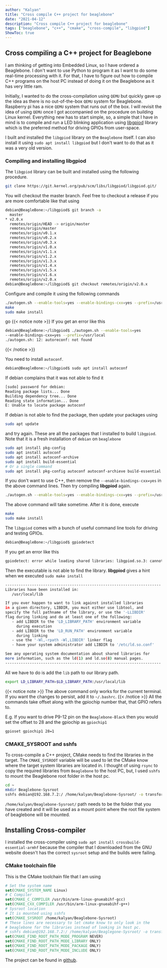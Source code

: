 ```yaml
---
author: "Kalyan"
title: "Cross compile C++ project for beaglebone"
date: "2021-04-12"
description: "Cross compile C++ project for beaglebone"
tags: ["beaglebone", "c++", "cmake", "cross-compile", "libgpiod"]
ShowToc: true
---
```


## Cross compiling a C++ project for Beaglebone

I am thinking of getting into Embedded Linux, so I have ordered a Beaglebone. I don't want to use Python to program it as I want to do some real-time processing with it. For that, I have to figure out how to compile C++ programs on the host PC instead of doing it on the Beaglebone as it has very little ram. 

Initially, I wanted to do the cross-compilation using `QEMU` but quickly gave up the idea as there is no out-of-the-box `QEMU` system for Beaglebone. Raspberry pi has a nice `QEMU` system that runs out of the box. 
I will revisit the idea of using `QEMU` once I got accompanied on the procedure on building Linux kernel. 
Everything new has to start simple, so, a simple that I have in mind is to compile and run a LED blinking application using [libgpiod](https://git.kernel.org/pub/scm/libs/libgpiod/libgpiod.git/) library which is the preferred method for driving GPIOs from user-space. 

I built and installed the `libgpiod` library on the `Beaglebone` itself. I can also install it using `sudo apt install libgpiod` but I don't want to do that as it was a very old version. 

### Compiling and installing libgpiod

The `libgpiod` library can be built and installed using the following procedure.

```bash
git clone https://git.kernel.org/pub/scm/libs/libgpiod/libgpiod.git/
```

You will checkout the master branch. Feel free to checkout a release if you are more comfortable like that using

```bash
debian@BeagleBone:~/libgpiod$ git branch -a
  master
* v2.0.x
  remotes/origin/HEAD -> origin/master
  remotes/origin/master
  remotes/origin/v0.1.x
  remotes/origin/v0.2.x
  remotes/origin/v0.3.x
  remotes/origin/v1.0.x
  remotes/origin/v1.1.x
  remotes/origin/v1.2.x
  remotes/origin/v1.3.x
  remotes/origin/v1.4.x
  remotes/origin/v1.5.x
  remotes/origin/v1.6.x
  remotes/origin/v2.0.x
debian@BeagleBone:~/libgpiod$ git checkout remotes/origin/v2.0.x
```

Configure and compile it using the following commands

```bash
./autogen.sh --enable-tools=yes --enable-bindings-cxx=yes --prefix=/usr/local
make
sudo make install
```

go {{< notice note >}} If you get an error like this
```bash
debian@BeagleBone:~/libgpiod$ ./autogen.sh --enable-tools=yes  
--enable-bindings-cxx=yes --prefix=/usr/local
./autogen.sh: 12: autoreconf: not found
```
{{< /notice >}}

You need to install `autoconf`.

```bash
debian@BeagleBone:~/libgpiod$ sudo apt install autoconf
```
If debian complains that it was not able to find it
```bash
[sudo] password for debian:
Reading package lists... Done
Building dependency tree... Done
Reading state information... Done
E: Unable to locate package autoconf
```
If debian is not able to find the package, then update your packages using 
```bash
sudo apt update
```
and try again.
These are all the packages that I installed to build `libgpiod`. Note that it is a fresh installation of `debian` on `beaglebone`
```bash
sudo apt install pkg-config
sudo apt install autoconf
sudo apt install autoconf-archive
sudo apt install build-essential
# Or a single command
sudo apt install pkg-config autoconf autoconf-archieve build-essential
```
If you don't want to use C++, then remove the `--enable-bindings-cxx=yes` in the above command lines.
Then try compiling **libgpiod** again.
```bash
./autogen.sh --enable-tools=yes --enable-bindings-cxx=yes --prefix=/usr/local
```
The above command will take sometime. After it is done, execute 
```bash
make
sudo make install 
```

The `libgpiod` comes with a bunch of useful command line tools for driving and testing GPIOs.
```bash
debian@BeagleBone:~/libgpiod$ gpiodetect
```
If you get an error like this
```bash
gpiodetect: error while loading shared libraries: libgpiod.so.3: cannot open shared object file: No such file or directory
```
Then the executable is not able to find the library. **libgpiod** gives a hint when we executed `sudo make install`
```bash
----------------------------------------------------------------------
Libraries have been installed in:
   /usr/local/lib

If you ever happen to want to link against installed libraries
in a given directory, LIBDIR, you must either use libtool, and
specify the full pathname of the library, or use the '-LLIBDIR'
flag during linking and do at least one of the following:
   - add LIBDIR to the 'LD_LIBRARY_PATH' environment variable
     during execution
   - add LIBDIR to the 'LD_RUN_PATH' environment variable
     during linking
   - use the '-Wl,-rpath -Wl,LIBDIR' linker flag
   - have your system administrator add LIBDIR to '/etc/ld.so.conf'

See any operating system documentation about shared libraries for
more information, such as the ld(1) and ld.so(8) manual pages.
----------------------------------------------------------------------
```
All we have to do is add the `lib` path to our library path.
```bash
export LD_LIBRARY_PATH=$LD_LIBRARY_PATH:/usr/local/lib
```

{{< notice note >}} 
The above command only works for the current terminal. If you want the changes to persist, add it to `~/.bashrc`.
{{< /notice >}}
All the commands take offset along with the gpiochip number that, that GPIO refers to.

E.g. If you want to drive P9-12 pin on the `Beaglebone-Black` then you would set the offset to 28 and the gpiochip as `gpiochip1`

```bash
gpioset gpiochip1 28=1
```

### CMAKE_SYSROOT and sshfs

To cross-compile a C++ project, CMake needs to find the libraries in the target. The `CMAKE_SYSROOT` variable will be used to let the CMake know where the target system libraries are located in. 
I thought of using `rsync` to copy the required libraries from `Beaglebone` to the host PC, but, I used `sshfs` to mount the Beaglebone root folder in the host pc.

```bash
cd ~
mkdir Beaglebone-Sysroot
sshfs debian@192.168.7.2:/ /home/kalyan/Beaglebone-Sysroot/ -o transform_symlinks
```

`/home/kalyan/Beaglebone-Sysroot/` path needs to be the folder that you have created and it will be used as a mount point where the root file system of beaglebone will be mounted.

## Installing Cross-compiler

I installed the cross-compiler using `sudo apt install crossbuild-essential-armhf` because the compiler that I downloaded from the GNU website doesn't has the correct `sysroot` setup and the builds were failing.

### CMake toolchain file

This is the CMake toolchain file that I am using

```cmake
# Set the system name
set(CMAKE_SYSTEM_NAME Linux)
# C Compiler
set(CMAKE_C_COMPILER /usr/bin/arm-linux-gnueabihf-gcc)
set(CMAKE_CXX_COMPILER /usr/bin/arm-linux-gnueabihf-g++)
# Sysroot location
# It is mounted using sshfs
set(CMAKE_SYSROOT /home/kalyan/Beaglebone-Sysroot)
# These lines are necessary to let cmake know to only look in the
# beaglebone for the libraries instead of looking in host pc.
# sshfs debian@192.168.7.2:/ /home/kalyan/Beaglegone-Sysroot/ -o transform_symlinks
set(CMAKE_FIND_ROOT_PATH_MODE_PROGRAM NEVER)
set(CMAKE_FIND_ROOT_PATH_MODE_LIBRARY ONLY)
set(CMAKE_FIND_ROOT_PATH_MODE_PACKAGE ONLY)
set(CMAKE_FIND_ROOT_PATH_MODE_INCLUDE ONLY)
```

The project can be found in [github](https://github.com/parzival2/ExploringBeaglebone).

